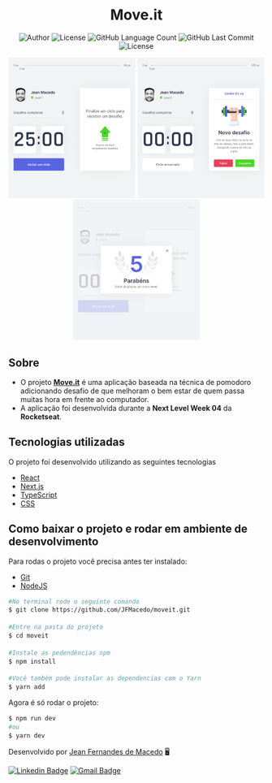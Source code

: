 <h1 align="center">
	Move.it
</h1>

<p align="center">
	<img alt="Author" src="https://img.shields.io/badge/Author-Jean%20Fernandes%20de%20Macedo-5965E0?style=flat" />
	<img alt="License" src="https://img.shields.io/badge/license-MIT-5965E0?style=flat" />
	<img alt="GitHub Language Count" src="https://img.shields.io/github/languages/count/JFMacedo/moveit?color=5965E0&style=flat" />
	<img alt="GitHub Last Commit" src="https://img.shields.io/github/last-commit/JFMacedo/moveit?color=5965E0&style=flat" />
	<img alt="License" src="https://img.shields.io/badge/status-Conclu%C3%ADdo-5965E0?style=flat" />
</p>

<p align="center">
	<img src=".github/Screenshot_inicio.png" alt="inicio" width="250px" />
	<img src=".github/Screenshot_desafio.png" alt="desafio" width="250px" />
	<img src=".github/Screenshot_level.png" alt="level" width="250px" />
</p>

## Sobre

- O projeto [**Move.it**](https://jfmoveit.vercel.app) é uma aplicação baseada na técnica de pomodoro adicionando desafio de que melhoram o bem estar de quem passa muitas hora em frente ao computador.
- A aplicação foi desenvolvida durante a **Next Level Week 04** da **Rocketseat**.

## Tecnologias utilizadas

O projeto foi desenvolvido utilizando as seguintes tecnologias

- [React](https://reactjs.org)
- [Next.js](https://nextjs.org/)
- [TypeScript](https://www.typescriptlang.org/)
- [CSS](https://developer.mozilla.org/pt-BR/docs/Web/CSS)

## Como baixar o projeto e rodar em ambiente de desenvolvimento

Para rodas o projeto você precisa antes ter instalado:
- [Git](https://git-scm.com/)
- [NodeJS](https://nodejs.org/pt-br/)

```zsh
#No terminal rode o seguinte comando
$ git clone https://github.com/JFMacedo/moveit.git

#Entre na pasta do projeto
$ cd moveit

#Instale as pedendências npm
$ npm install

#Você também pode instalar as dependencias com o Yarn
$ yarn add
```

Agora é só rodar o projeto:
```zsh
$ npm run dev
#ou
$ yarn dev
```

Desenvolvido por [Jean Fernandes de Macedo](https://github.com/JFMacedo) 🖥️

[![Linkedin Badge](https://img.shields.io/badge/-Jean%20Fernandes%20de%20Macedo-0077B5?style=flat&logo=Linkedin&link=https://www.linkedin.com/in/jean-fernandes-de-macedo-b843a3194/)](https://www.linkedin.com/in/jean-fernandes-de-macedo-b843a3194/) 
[![Gmail Badge](https://img.shields.io/badge/-jfmacedo91@gmail.com-c14438?style=flat&logo=Gmail&logoColor=white&link=mailto:jfmacedo91@gmail.com)](mailto:jfmacedo91@gmail.com)
